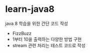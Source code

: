 # learn-java8

java 8 학습을 위한 간단 코드 작성

- FizzBuzz
- 1부터 10을 출력하는 다양한 방법 구현
- stream 관련 처리는 테스트 코드로 작성
